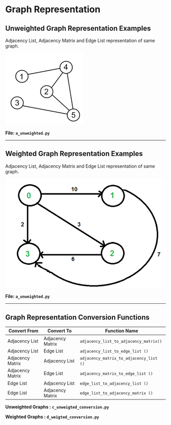 # Graph Representation

## Unweighted Graph Representation Examples

Adjacency List, Adjacency Matrix and Edge List representation of same graph.

![Unweighted Graph](../README/terminology-3.png)

**File: `a_unweighted.py`**

------------------------------

## Weighted Graph Representation Examples

Adjacency List, Adjacency Matrix and Edge List representation of same graph.

![Weighted Graph](../README/terminology-4.png)

**File: `a_unweighted.py`**

------------------------------

## Graph Representation Conversion Functions

| Convert From     | Convert To       | Function Name                       |
| ---------------- | ---------------- | ----------------------------------- |
| Adjacency List   | Adjacency Matrix | `adjacency_list_to_adjacency_matrix()` |
| Adjacency List   | Edge List        | `adjacency_list_to_edge_list ()` |
| Adjacency Matrix | Adjacency List   | `adjacency_matrix_to_adjacency_list ()` |
| Adjacency Matrix | Edge List        | `adjacency_matrix_to_edge_list ()` |
| Edge List        | Adjacency List   | `edge_list_to_adjacency_list ()` |
| Edge List        | Adjacency Matrix | `edge_list_to_adjacency_matrix ()` |

**Unweighted Graphs : `c_unweigted_conversion.py`**

**Weighted Graphs :  `d_weigted_conversion.py`**